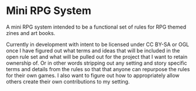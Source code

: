 # Mini RPG System
A mini RPG system intended to be a functional set of rules for RPG themed zines and art books. 

Currently in development with intent to be licensed under CC BY-SA or OGL once I have figured out what terms and ideas that will be included in the open rule set and what will be pulled out for the project that I want to retain ownership of. Or in other words stripping out any setting and story specific terms and details from the rules so that that anyone can repurpose the rules for their own games. I also want to figure out how to appropriately allow others create their own contributions to my setting. 